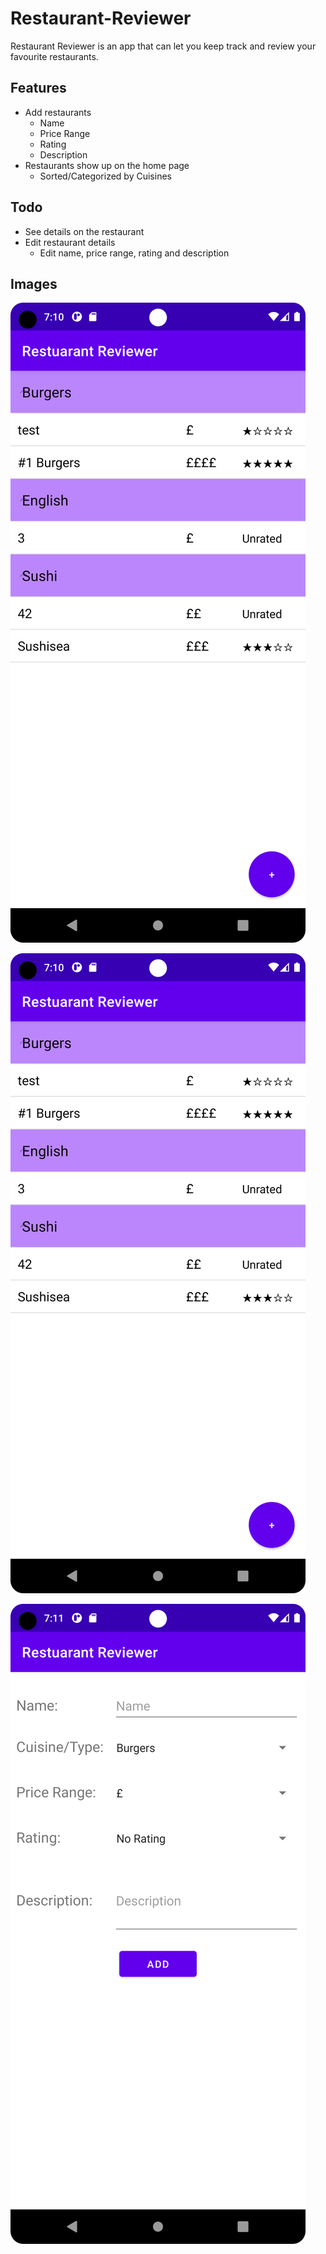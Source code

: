 # Restaurant-Reviewer

Restaurant Reviewer is an app that can let you keep track and review your favourite restaurants.

## Features

- Add restaurants
  - Name
  - Price Range
  - Rating
  - Description
- Restaurants show up on the home page
  - Sorted/Categorized by Cuisines

## Todo

- See details on the restaurant
- Edit restaurant details
  - Edit name, price range, rating and description

## Images

<img src="https://github.com/JunHuiChia/Restaurant-Reviewer/blob/main/images/main-page.png" height=50%>

![main page|50%](./images/main-page.png)

![add new restaurant page](./images/add-new-restaurant-page.png)
